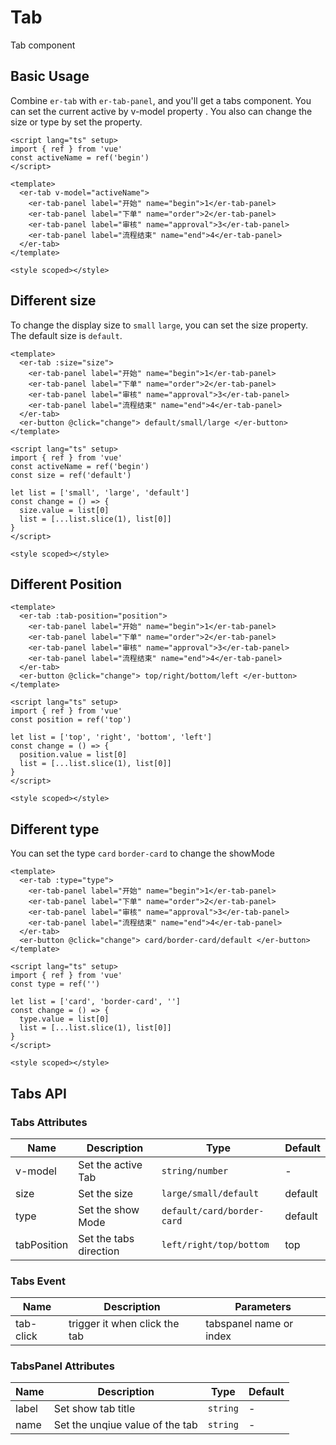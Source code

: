 # Tab

Tab component

## Basic Usage

Combine `er-tab` with `er-tab-panel`, and you'll get a tabs component. You can set the current active by v-model property . You also can change the size or type by
set the property.

```vue preview
<script lang="ts" setup>
import { ref } from 'vue'
const activeName = ref('begin')
</script>

<template>
  <er-tab v-model="activeName">
    <er-tab-panel label="开始" name="begin">1</er-tab-panel>
    <er-tab-panel label="下单" name="order">2</er-tab-panel>
    <er-tab-panel label="审核" name="approval">3</er-tab-panel>
    <er-tab-panel label="流程结束" name="end">4</er-tab-panel>
  </er-tab>
</template>

<style scoped></style>
```

## Different size

To change the display size to `small` `large`, you can set the size property. The default size is `default`.

```vue preview
<template>
  <er-tab :size="size">
    <er-tab-panel label="开始" name="begin">1</er-tab-panel>
    <er-tab-panel label="下单" name="order">2</er-tab-panel>
    <er-tab-panel label="审核" name="approval">3</er-tab-panel>
    <er-tab-panel label="流程结束" name="end">4</er-tab-panel>
  </er-tab>
  <er-button @click="change"> default/small/large </er-button>
</template>

<script lang="ts" setup>
import { ref } from 'vue'
const activeName = ref('begin')
const size = ref('default')

let list = ['small', 'large', 'default']
const change = () => {
  size.value = list[0]
  list = [...list.slice(1), list[0]]
}
</script>

<style scoped></style>
```

## Different Position

```vue preview
<template>
  <er-tab :tab-position="position">
    <er-tab-panel label="开始" name="begin">1</er-tab-panel>
    <er-tab-panel label="下单" name="order">2</er-tab-panel>
    <er-tab-panel label="审核" name="approval">3</er-tab-panel>
    <er-tab-panel label="流程结束" name="end">4</er-tab-panel>
  </er-tab>
  <er-button @click="change"> top/right/bottom/left </er-button>
</template>

<script lang="ts" setup>
import { ref } from 'vue'
const position = ref('top')

let list = ['top', 'right', 'bottom', 'left']
const change = () => {
  position.value = list[0]
  list = [...list.slice(1), list[0]]
}
</script>

<style scoped></style>
```

## Different type

You can set the type `card` `border-card` to change the showMode

```vue preview
<template>
  <er-tab :type="type">
    <er-tab-panel label="开始" name="begin">1</er-tab-panel>
    <er-tab-panel label="下单" name="order">2</er-tab-panel>
    <er-tab-panel label="审核" name="approval">3</er-tab-panel>
    <er-tab-panel label="流程结束" name="end">4</er-tab-panel>
  </er-tab>
  <er-button @click="change"> card/border-card/default </er-button>
</template>

<script lang="ts" setup>
import { ref } from 'vue'
const type = ref('')

let list = ['card', 'border-card', '']
const change = () => {
  type.value = list[0]
  list = [...list.slice(1), list[0]]
}
</script>

<style scoped></style>
```

## Tabs API

### Tabs Attributes

| Name        | Description            | Type                       | Default |
| ----------- | ---------------------- | -------------------------- | ------- |
| v-model     | Set the active Tab     | `string/number`            | -       |
| size        | Set the size           | `large/small/default`      | default |
| type        | Set the show Mode      | `default/card/border-card` | default |
| tabPosition | Set the tabs direction | `left/right/top/bottom`    | top     |

### Tabs Event

| Name      | Description                   | Parameters              |
| --------- | ----------------------------- | ----------------------- |
| tab-click | trigger it when click the tab | tabspanel name or index |

### TabsPanel Attributes

| Name  | Description                     | Type     | Default |
| ----- | ------------------------------- | -------- | ------- |
| label | Set show tab title              | `string` | -       |
| name  | Set the unqiue value of the tab | `string` | -       |
